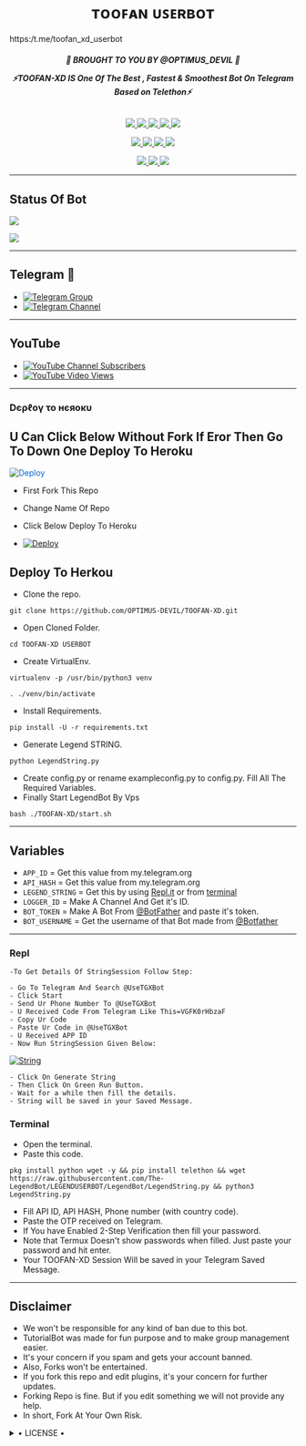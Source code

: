 <h1 align="center">
<b> ᴛᴏᴏꜰᴀɴ ᴜꜱᴇʀʙᴏᴛ  </b>
</h1>

 https:/t.me/toofan_xd_userbot

<h6 align="center">
  <b> 💖 BROUGHT TO YOU BY @OPTIMUS_DEVIL 💖

⚡TOOFAN-XD IS One Of The Best , Fastest & Smoothest Bot On Telegram Based on Telethon⚡</b>
</h6>

<p align="center">
<a href="https://github.com/OPTIMUS-DEVIL/TOOFAN-XD" alt="GitHub closed issues"> <img src="https://img.shields.io/github/issues-closed-raw/OPTIMUS-DEVIL/TOOFAN-XD?style=flat&logo=github&color=success" /> </a>
<a href="https://github.com/OPTIMUS-DEVIL/TOOFAN-XD/graphs/contributors" alt="GitHub contributors"> <img src="https://img.shields.io/github/contributors/LEGEND-OS/LEGENDBOT?style=flat&logo=github" /> </a>
<a href="https://github.com/OPTIMUS-DEVIL/TOOFAN-XD/network/members" alt="GitHub forks"> <img src="https://img.shields.io/github/forks/OPTIMUS-DEVIL/TOOFAN-XD?label=Forks&logo=github" /> </a>
<a href="https://github.com/OPTIMUS-DEVIL/TOOFAN-XD" alt="GitHub closed pull requests"> <img src="https://img.shields.io/github/issues-pr-closed-raw/OPTIMUS-DEVIL/TOOFAN-XD?color=success" /> </a>
<a href="https://github.com/OPTIMUS-DEVIL/TOOFAN-XD" alt="GitHub issues"> <img src="https://img.shields.io/github/issues-raw/OPTIMUS-DEVIL/TOOFAN-XD?style=flat&logo=github&Tcolor=yellow" /> </a>
</p>
<p align="center">
<a href="https://www.python.org/" alt="made-with-python"> <img src="https://img.shields.io/badge/Made%20with-Python-1f425f.svg?style=flat&logo=python&color=blue" /> </a>
<a href="https://github.com/OPTIMUS-DEVIL/TOOFAN-XD" alt="Docker!"> <img src="https://aleen42.github.io/badges/src/docker.svg" /> </a>
<a href="https://github.com/OPTIMUS-DEVIL/TOOFAN-XD" alt="GitHub repo size"> <img src="https://img.shields.io/github/repo-size/OPTIMUS-DEVIL/TOOFAN-XD" /> </a>
<a href="https://github.com/OPTIMUS-DEVIL/TOOFAN-XD/blob/master/LICENSE" alt="GPLv3 license"> <img src="https://img.shields.io/badge/License-GPLv3-blue.svg" /> </a>
</p>
<p align="center">
<a href="https://t.me/toofan_xd_userbot" alt="Telegram!"> <img src="https://aleen42.github.io/badges/src/telegram.svg" /> </a>
<a href="https://github.com/OPTIMUS-DEVIL/TOOFAN-XD/graphs/commit-activity" alt="Maintenance"> <img src="https://img.shields.io/badge/Maintained%3F-yes-green.svg" /> </a>
<a href="https://makeapullrequest.com" alt="PRs Welcome"> <img src="https://img.shields.io/badge/PRs-welcome-brightgreen.svg?style=flat-square" /> </a>
</p>

------
## Status Of Bot 
<p align="left">
    <a href="https://github.com/OPTIMUS-DEVIL/TOOFAN-XD/network/members"><img src="https://img.shields.io/github/forks/OPTIMUS-DEVIL/TOOFAN-XD?label=Forks&logoColor=Black&style=social"></a><p align="left"><a href="https://github.com/OPTIMUS-DEVIL/TOOFAN-XD/stargazers"><img src="https://img.shields.io/github/stars/OPTIMUS-DEVIL/? TOOFAN-XDlogoColor=Blue&style=social"></a><p align="left><
     a href="https://github.com/OPTIMUS-DEVIL/TOOFAN-XD"></a><p align="left"><a href="https://github.com/OPTIMUS-DEVIL/TOOFAN-XD?"></a>

------
## Telegram 🏪
- [![Telegram Group](https://img.shields.io/badge/Telegram-Group-brightgreen)](https://t.me/toofan_xd_userbot)
- [![Telegram Channel](https://img.shields.io/badge/Telegram-Channel-brightgreen)](https://t.me/Toofan_Userbot)

------
## YouTube 
- [![YouTube Channel Subscribers](https://img.shields.io/youtube/channel/subscribers/UCvp8PY25PTRhFDZjLv3sVfg?style=social)](https://youtube.com/channel/UCjUK51FFLOzZ7087NaND1ng)
- [![YouTube Video Views](https://img.shields.io/youtube/views/9dQgdUJfk_k?label=Tutorial+•+Heroku+•&style=social)](
https://youtube.com/channel/UCjUK51FFLOzZ7087NaND1ng)
------------
<h3> Dєρℓογ το нєяοκυ </h3>

## U Can Click Below Without Fork If Eror Then Go To Down One Deploy To Heroku

<a href="https://heroku.com/deploy/" rel="nofollow" style="background-color: initial; box-sizing: border-box; color: #0366d6; text-decoration-line: none;"><img alt="Deploy" data-canonical-src="https://www.herokucdn.com/deploy/button.svg" src="https://camo.githubusercontent.com/83b0e95b38892b49184e07ad572c94c8038323fb/68747470733a2f2f7777772e6865726f6b7563646e2e636f6d2f6465706c6f792f627574746f6e2e737667" style="border-style: none; box-sizing: initial; max-width: 100%;" /></a></div>
</a>

- First Fork This Repo

- Change Name Of Repo

- Click Below Deploy To Heroku


- [![Deploy](https://telegra.ph/file/1ded5ead2f8cc5828897a.jpg)](https://heroku.com/deploy/)

## Deploy To Herkou 

- Clone the repo. 

`git clone https://github.com/OPTIMUS-DEVIL/TOOFAN-XD.git`
- Open Cloned Folder.

`cd TOOFAN-XD USERBOT`
- Create VirtualEnv.

`virtualenv -p /usr/bin/python3 venv`

`. ./venv/bin/activate`
- Install Requirements.

`pip install -U -r requirements.txt`
- Generate Legend STRING.

`python LegendString.py`
- Create config.py or rename exampleconfig.py to config.py. Fill All The Required Variables.
- Finally Start LegendBot By Vps

`bash ./TOOFAN-XD/start.sh`

---------

## Variables

- `APP_ID`  =  Get this value from my.telegram.org
- `API_HASH`  =  Get this value from my.telegram.org
- `LEGEND_STRING`  =  Get this by using [Repl.it](#Repl) or from [terminal](#Terminal)
- `LOGGER_ID`  =  Make A Channel And Get it's ID.
- `BOT_TOKEN`  =  Make A Bot From [@BotFather](https://t.me/botfather) and paste it's token.
- `BOT_USERNAME`  =  Get the username of that Bot made from [@Botfather](https://t.me/botfather)

------
### Repl


    -To Get Details Of StringSession Follow Step: 

    - Go To Telegram And Search @UseTGXBot
    - Click Start
    - Send Ur Phone Number To @UseTGXBot
    - U Received Code From Telegram Like This=VGFK0rHbzaF
    - Copy Ur Code
    - Paste Ur Code in @UseTGXBot
    - U Received APP ID
    - Now Run StringSession Given Below:
   

[![String](https://telegra.ph/file/a6bca4695a54de983c015.jpg)](https://replit.com/@KrishnaJaiswal1/LEGENDBOT#main.py) 

    - Click On Generate String
    - Then Click On Green Run Button.
    - Wait for a while then fill the details.
    - String will be saved in your Saved Message.


### Terminal
- Open the terminal.
- Paste this code.

`pkg install python wget -y && pip install telethon && wget https://raw.githubusercontent.com/The-LegendBot/LEGENDUSERBOT/LegendBot/LegendString.py && python3 LegendString.py`
- Fill API ID, API HASH, Phone number (with country code).
- Paste the OTP received on Telegram.
- If You have Enabled 2-Step Verification then fill your password.
- Note that Termux Doesn't show passwords when filled. Just paste your password and hit enter.
- Your TOOFAN-XD Session Will be saved in your Telegram Saved Message.


------
## Disclaimer
- We won't be responsible for any kind of ban due to this bot.
- TutorialBot was made for fun purpose and to make group management easier.
- It's your concern if you spam and gets your account banned.
- Also, Forks won't be entertained.
- If you fork this repo and edit plugins, it's your concern for further updates.
- Forking Repo is fine. But if you edit something we will not provide any help.
- In short, Fork At Your Own Risk.

<details>

  <summary> • LICENSE • </summary>

![](https://www.gnu.org/graphics/gplv3-or-later.png)

OPTIMUS-DEVIL

PROJECT [TOOFAN-XD USERBOT](https://github.com/OPTIMUS-DEVIL/TOOFAN-XD) is free software: you can redistribute it and/or modify

it under the terms of the GNU General Public License as published by

the Free Software Foundation, either version 3 of the License, or

(at your option) any later version.

This program is distributed in the hope that it will be useful,

but WITHOUT ANY WARRANTY; without even the implied warranty of

MERCHANTABILITY or FITNESS FOR A PARTICULAR PURPOSE.  See the

GNU General Public License for more details.

You should have received a copy of the GNU General Public License

along with this program. If not, see <https://www.gnu.org/licenses/>.

</details>
